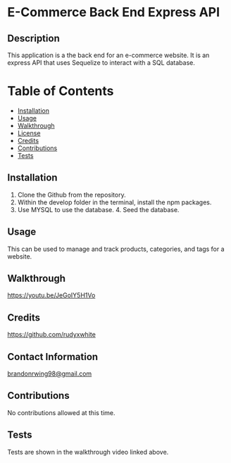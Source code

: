 # E-Commerce Back End Express API

## Description
  This application is a the back end for an e-commerce website. It is an express API that uses Sequelize to interact with a SQL database.

# Table of Contents

- [Installation](#installation)
- [Usage](#usage)
- [Walkthrough](#walkthrough)
- [License](#license)
- [Credits](#credits)
- [Contributions](#contributions)
- [Tests](#tests)
<a name="Installation"></a>

## Installation
 1. Clone the Github from the repository.
 2. Within the develop folder in the terminal, install the npm packages.
 3. Use MYSQL to use the database. 4. Seed the database. 

## Usage
  This can be used to manage and track products, categories, and tags for a website.

## Walkthrough
https://youtu.be/JeGoIY5H1Vo

## Credits
https://github.com/rudyxwhite

## Contact Information
  brandonrwing98@gmail.com
       
## Contributions
  No contributions allowed at this time.

## Tests
  Tests are shown in the walkthrough video linked above.
